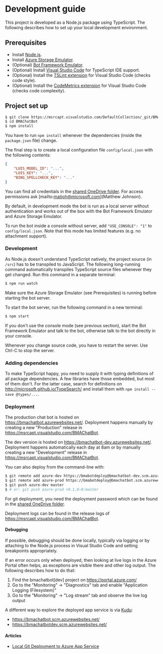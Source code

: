 [onedrive]: https://microsoft-my.sharepoint.com/personal/t-mariec_microsoft_com/Documents/BMAChatBot%20shared

# Development guide

This project is developed as a Node.js package using TypeScript.
The following describes how to set up your local development environment.

## Prerequisites

- Install [Node.js](https://nodejs.org/en/download/).
- Install [Azure Storage Emulator](https://azure.microsoft.com/en-us/documentation/articles/storage-use-emulator/).
- (Optional) [Bot Framework Emulator](https://docs.botframework.com/en-us/tools/bot-framework-emulator/).
- (Optional) Install [Visual Studio Code](https://code.visualstudio.com/) for TypeScript IDE support.
- (Optional) Install the [TSLint extension](https://marketplace.visualstudio.com/items?itemName=eg2.tslint) for Visual Studio Code (checks code style).
- (Optional) Install the [CodeMetrics extension](https://marketplace.visualstudio.com/items?itemName=kisstkondoros.vscode-codemetrics) for Visual Studio Code (checks code complexity).

## Project set up

```sh
$ git clone https://msrcapt.visualstudio.com/DefaultCollection/_git/BMAChatBot
$ cd BMAChatBot
$ npm install
```

You have to run `npm install` whenever the dependencies (inside the `package.json` file) change.

The final step is to create a local configuration file `config/local.json` with the following contents:

```json
{
    "LUIS_MODEL_ID": "...",
    "LUIS_KEY": "...",
    "BING_SPELLCHECK_KEY": "..."
}
```

You can find all credentials in the [shared OneDrive folder][onedrive].
For access permissions ask [mailto:matjoh@microsoft.com](Matthew Johnson).

By default, in development mode the bot is run as a local server without authentication
and works out of the box with the Bot Framework Emulator and Azure Storage Emulator.

To run the bot inside a console without server, add `"USE_CONSOLE": "1"` to `config/local.json`.
Note that this mode has limited features (e.g. no attachment support).

### Development

As Node.js doesn't understand TypeScript natively, the project source (in `/src`) has to be transpiled to JavaScript.
The following long-running command automatically transpiles TypeScript source files whenever they get changed.
Run this command in a separate terminal:

```sh
$ npm run watch
```

Make sure the Azure Storage Emulator (see Prerequisites) is running before starting the bot server.

To start the bot server, run the following command in a new terminal:

```sh
$ npm start
```

If you don't use the console mode (see previous section), start the Bot Framework Emulator and talk to the bot,
otherwise talk to the bot directly in your console.

Whenever you change source code, you have to restart the server. Use Ctrl-C to stop the server.

### Adding dependencies

To make TypeScript happy, you need to supply it with typing definitions of all package dependencies.
A few libraries have those embedded, but most of them don't.
For the latter case, search for definitions on <http://microsoft.github.io/TypeSearch/> 
and install them with `npm install --save @types/...`.

### Deployment

The production chat bot is hosted on https://bmachatbot.azurewebsites.net/.
Deployment happens manually by creating a new "Production" release in https://msrcapt.visualstudio.com/BMAChatBot.

The dev version is hosted on https://bmachatbot-dev.azurewebsites.net/.
Deployment happens automatically each day at 8am or by manually creating a new "Development" release in https://msrcapt.visualstudio.com/BMAChatBot.

You can also deploy from the command-line with:

```sh
$ git remote add azure-dev https://bmabotdeploy@bmachatbot-dev.scm.azurewebsites.net:443/bmachatbot-dev.git
$ git remote add azure-prod https://bmabotdeploy@bmachatbot.scm.azurewebsites.net:443/bmachatbot.git
$ git push azure-dev master
$ # or: git push azure-prod +0.1.0~0:master
```

For git deployment, you need the deployment password which can be found in the [shared OneDrive folder][onedrive].

Deployment logs can be found in the release logs of https://msrcapt.visualstudio.com/BMAChatBot.

#### Debugging

If possible, debugging should be done locally, typically via logging or by attaching to the Node.js process in Visual Studio Code
and setting breakpoints appropriately.

If an error occurs only when deployed, then looking at live logs in the Azure Portal often helps,
as exceptions are visible there and other log output. The following describes how to do that:

1. Find the bmachatbot[dev] project on https://portal.azure.com/
2. Go to the "Monitoring" -> "Diagnostics" tab and enable "Application Logging (Filesystem)"
3. Go to the "Monitoring" -> "Log stream" tab and observe the live log output

A different way to explore the deployed app service is via [Kudu](https://github.com/projectkudu/kudu/wiki):

- https://bmachatbot.scm.azurewebsites.net/
- https://bmachatbotdev.scm.azurewebsites.net/

#### Articles

- [Local Git Deployment to Azure App Service](https://azure.microsoft.com/en-us/documentation/articles/app-service-deploy-local-git/)